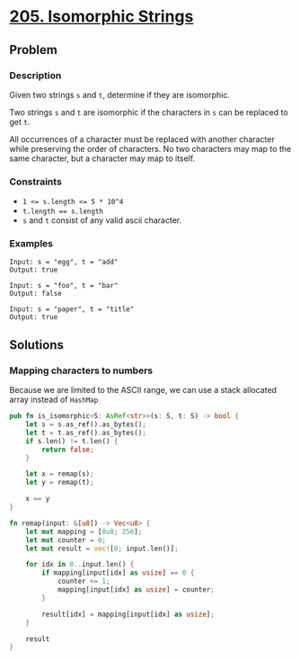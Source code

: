 # [205. Isomorphic Strings](https://leetcode.com/problems/isomorphic-strings/)

## Problem

### Description

Given two strings `s` and `t`, determine if they are isomorphic.

Two strings `s` and `t` are isomorphic if the characters in `s` can be replaced
to get `t`.

All occurrences of a character must be replaced with another character while
preserving the order of characters. No two characters may map to the same
character, but a character may map to itself.

### Constraints

* `1 <= s.length <= 5 * 10^4`
* `t.length == s.length`
* `s` and `t` consist of any valid ascii character.

### Examples

```text
Input: s = "egg", t = "add"
Output: true
```

```text
Input: s = "foo", t = "bar"
Output: false
```

```text
Input: s = "paper", t = "title"
Output: true
```

## Solutions

### Mapping characters to numbers

Because we are limited to the ASCII range, we can use a stack allocated array
instead of `HashMap`

```rust
pub fn is_isomorphic<S: AsRef<str>>(s: S, t: S) -> bool {
    let s = s.as_ref().as_bytes();
    let t = t.as_ref().as_bytes();
    if s.len() != t.len() {
        return false;
    }

    let x = remap(s);
    let y = remap(t);

    x == y
}

fn remap(input: &[u8]) -> Vec<u8> {
    let mut mapping = [0u8; 256];
    let mut counter = 0;
    let mut result = vec![0; input.len()];

    for idx in 0..input.len() {
        if mapping[input[idx] as usize] == 0 {
            counter += 1;
            mapping[input[idx] as usize] = counter;
        }

        result[idx] = mapping[input[idx] as usize];
    }

    result
}
```
